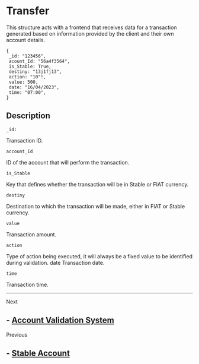 # Transfer

This structure acts with a frontend that receives data for a transaction generated based on information provided by the client and their own account details.

    {
     _id: "123456",
     acount_Id: "56a4f3564",
     is_Stable: True,
     destiny: "13j1fj13",
     action: "10"!,
     value: 500,
     date: "16/04/2023",
     time: "07:00", 
    }

## Description

    _id: 
Transaction ID.

    account_Id
ID of the account that will perform the transaction.

    is_Stable
Key that defines whether the transaction will be in Stable or FIAT currency.

    destiny
Destination to which the transaction will be made, either in FIAT or Stable currency.

    value
Transaction amount.

    action
Type of action being executed, it will always be a fixed value to be identified during validation.
    date 
Transaction date.

    time 
Transaction time.
____
Next

## - [Account Validation System](./acc_valitadion.md)

Previous

## - [Stable Account](./acc_Stable.md)